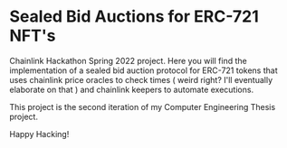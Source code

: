 # Sealed Bid Auctions for ERC-721 NFT's 

Chainlink Hackathon Spring 2022 project. Here you will find the implementation of a sealed bid auction protocol for ERC-721 tokens that uses chainlink price oracles to check times ( weird right? I'll eventually elaborate on that ) and chainlink keepers to automate executions.

This project is the second iteration of my Computer Engineering Thesis project. 

Happy Hacking!